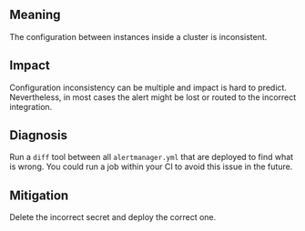 ## Meaning

The configuration between instances inside a cluster is inconsistent.

## Impact

Configuration inconsistency can be multiple and impact is hard to predict. 
Nevertheless, in most cases the alert might be lost or routed to the incorrect integration. 

## Diagnosis

Run a `diff` tool between all `alertmanager.yml` that are deployed to find what is wrong.
You could run a job within your CI to avoid this issue in the future.

## Mitigation

Delete the incorrect secret and deploy the correct one.
